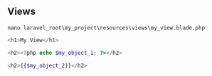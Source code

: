 ## Views
`nano laravel_root\my_project\resources\views\my_view.blade.php`
```php
<h1>My View</h1>

<h2><?php echo $my_object_1; ?></h2>

<h2>{{$my_object_2}}</h2>
```
